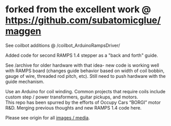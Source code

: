 # forked from the excellent work @ https://github.com/subatomicglue/maggen

See coilbot additions @ /coilbot_ArduinoRampsDriver/

Added code for second RAMPS 1.4 stepper as a "back and forth" guide.

See /archive for older hardware with that idea- new code is working well with RAMPS board (changes guide behavior based on width of coil bobbin, gauge of wire, threaded rod pitch, etc). Still need to push hardware with the guide mechanism.

Use an Arduino for coil winding.  Common projects that require coils include custom step / power transformers, guitar pickups, and motors.  
This repo has been spurred by the efforts of Occupy Cars “BORGI” motor R&D.
Merging previous thoughts and new RAMPS 1.4 code here.  

Please see origin for all [images / media](https://github.com/subatomicglue/maggen).
